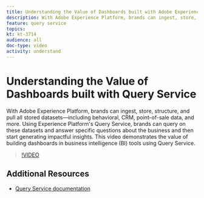```yaml
---
title: Understanding the Value of Dashboards built with Adobe Experience Platform Query Service
description: With Adobe Experience Platform, brands can ingest, store, structure, and pull all stored datasets&mdash;including behavioral, CRM, point-of-sale data, and more. Using Experience Platform's Query Service, brands can query on these datasets and answer specific questions about the business and then start generating impactful insights. This video demonstrates the value of building dashboards in business intelligence (BI) tools using Query Service.
feature: query service
topics:
kt: kt-3714
audience: all
doc-type: video
activity: understand
---
```


# Understanding the Value of Dashboards built with Query Service

With Adobe Experience Platform, brands can ingest, store, structure, and pull all stored datasets&mdash;including behavioral, CRM, point-of-sale data, and more. Using Experience Platform's Query Service, brands can query on these datasets and answer specific questions about the business and then start generating impactful insights. This video demonstrates the value of building dashboards in business intelligence (BI) tools using Query Service.

>[!VIDEO](https://video.tv.adobe.com/v/28981?quality=12)

## Additional Resources

* [Query Service documentation](https://www.adobe.io/apis/experienceplatform/home/services/query-service/query-service.html)

<!--*[Understanding Query Service video](understanding-query-service.md)
*[Understanding Data Usage Patterns with Query Service video](understanding-data-usage-patterns-with-query-service.md)
*[Set up and Use Query Service to Build a Dashboard video](set-up-and-use-query-service-to-build-a-dashboard.md)-->
